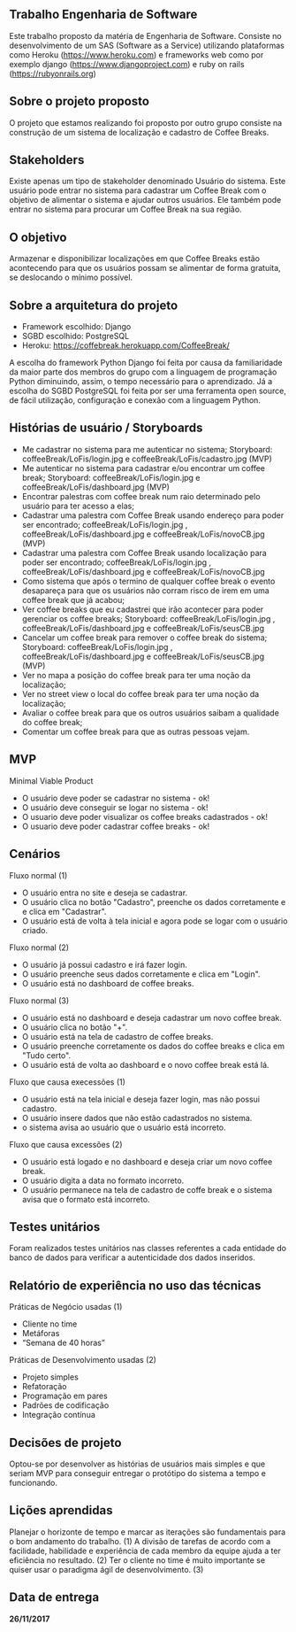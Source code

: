 ## Trabalho Engenharia de Software ##
  Este trabalho proposto da matéria de Engenharia de Software.
   Consiste no desenvolvimento de um SAS (Software as a Service) utilizando
   plataformas como Heroku (https://www.heroku.com) e frameworks web como por exemplo django (https://www.djangoproject.com) e
   ruby on rails (https://rubyonrails.org)

## Sobre o projeto proposto ##
  O projeto que estamos realizando foi proposto por outro grupo consiste na construção de um sistema de localização
   e cadastro de Coffee Breaks.

## Stakeholders ##
  Existe apenas um tipo de stakeholder denominado Usuário do sistema.
  Este usuário pode entrar no sistema para cadastrar um Coffee Break com o objetivo de alimentar o sistema e ajudar outros usuários.
  Ele também pode entrar no sistema para procurar um Coffee Break na sua região.

## O objetivo ##
  Armazenar e disponibilizar localizações em que Coffee Breaks estão acontecendo para que os usuários possam
  se alimentar de forma gratuita, se deslocando o mínimo possível.

## Sobre a arquitetura do projeto ##
  * Framework escolhido: Django
  * SGBD escolhido: PostgreSQL
  * Heroku: https://coffebreak.herokuapp.com/CoffeeBreak/

  A escolha do framework Python Django foi feita por causa da familiaridade da maior parte dos membros do grupo com a linguagem de programação Python
  diminuindo, assim, o tempo necessário para o aprendizado.
  Já a escolha do SGBD PostgreSQL foi feita por ser uma ferramenta open source, de fácil utilização, configuração e conexão com a linguagem Python.

## Histórias de usuário / Storyboards ##
  * Me cadastrar no sistema para me autenticar no sistema; Storyboard: coffeeBreak/LoFis/login.jpg e coffeeBreak/LoFis/cadastro.jpg (MVP)
  * Me autenticar no sistema para cadastrar e/ou encontrar um coffee break; Storyboard: coffeeBreak/LoFis/login.jpg e coffeeBreak/LoFis/dashboard.jpg (MVP)
  * Encontrar palestras com coffee break num raio determinado pelo usuário para ter acesso a elas;
  * Cadastrar uma palestra com Coffee Break usando endereço para poder ser encontrado; coffeeBreak/LoFis/login.jpg , coffeeBreak/LoFis/dashboard.jpg e coffeeBreak/LoFis/novoCB.jpg (MVP)
  * Cadastrar uma palestra com Coffee Break usando localização para poder ser encontrado; coffeeBreak/LoFis/login.jpg , coffeeBreak/LoFis/dashboard.jpg e coffeeBreak/LoFis/novoCB.jpg
  * Como sistema que após o termino de qualquer coffee break o evento desapareça para que os usuários não corram risco de irem em uma coffee break que já acabou;
  * Ver coffee breaks que eu cadastrei que irão acontecer para poder gerenciar os coffee breaks; Storyboard: coffeeBreak/LoFis/login.jpg , coffeeBreak/LoFis/dashboard.jpg e coffeeBreak/LoFis/seusCB.jpg
  * Cancelar um coffee break para remover o coffee break do sistema; Storyboard: coffeeBreak/LoFis/login.jpg , coffeeBreak/LoFis/dashboard.jpg e coffeeBreak/LoFis/seusCB.jpg (MVP)
  * Ver no mapa a posição do coffee break para ter uma noção da localização;
  * Ver no street view o local do coffee break para ter uma noção da localização;
  * Avaliar o coffee break para que os outros usuários saibam a qualidade do coffee break;
  * Comentar um coffee break para que as outras pessoas vejam.

## MVP ##
 Minimal Viable Product

  * O usuário deve poder se cadastrar no sistema - ok!
  * O usuário deve conseguir se logar no sistema - ok!
  * O usuario deve poder visualizar os coffee breaks cadastrados - ok!
  * O usuario deve poder cadastrar coffee breaks - ok!

## Cenários ##
 Fluxo normal (1)
  * O usuário entra no site e deseja se cadastrar.
  * O usuário clica no botão "Cadastro", preenche os dados corretamente e e clica em "Cadastrar".
  * O usuário está de volta à tela inicial e agora pode se logar com o usuário criado.

 Fluxo normal (2)
  * O usuário já possui cadastro e irá fazer login.
  * O usuário preenche seus dados corretamente e clica em "Login".
  * O usuário está no dashboard de coffee breaks.

 Fluxo normal (3)
  * O usuário está no dashboard e deseja cadastrar um novo coffee break.
  * O usuário clica no botão "+".
  * O usuário está na tela de cadastro de coffee breaks.
  * O usuário preenche corretamente os dados do coffee breaks e clica em "Tudo certo".
  * O usuário está de volta ao dashboard e o novo coffee break está lá.

 Fluxo que causa execessões (1)
  * O usuário está na tela inicial e deseja fazer login, mas não possui cadastro.
  * O usuário insere dados que não estão cadastrados no sistema.
  * o sistema avisa ao usuário que o usuário está incorreto.

 Fluxo que causa excessões (2)
  * O usuário está logado e no dashboard e deseja criar um novo coffee break.
  * O usuário digita a data no formato incorreto.
  * O usuário permanece na tela de cadastro de coffe break e o sistema avisa que o formato está incorreto.
  
## Testes unitários ##
 Foram realizados testes unitários nas classes referentes a cada entidade do banco de dados para verificar a autenticidade dos dados inseridos.

## Relatório de experiência no uso das técnicas ##
Práticas de Negócio usadas (1)
  * Cliente no time
  * Metáforas
  * “Semana de 40 horas”

Práticas de Desenvolvimento usadas (2)
  * Projeto simples
  * Refatoração
  * Programação em pares
  * Padrões de codificação
  * Integração contínua

## Decisões de projeto ##
  Optou-se por desenvolver as histórias de usuários mais simples e que seriam MVP para conseguir entregar o protótipo do sistema a tempo e funcionando.

## Lições aprendidas ##
  Planejar o horizonte de tempo e marcar as iterações são fundamentais para o bom andamento do trabalho. (1)
  A divisão de tarefas de acordo com a facilidade, habilidade e experiência de cada membro da equipe ajuda a ter eficiência no resultado. (2)
  Ter o cliente no time é muito importante se quiser usar o paradigma ágil de desenvolvimento. (3)


## Data de entrega ##

  **26/11/2017**
